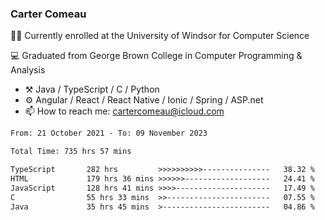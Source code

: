 ### Carter Comeau

🙋‍♂️ Currently enrolled at the University of Windsor for Computer Science

💻 Graduated from George Brown College in Computer Programming & Analysis

- ⚒️ Java / TypeScript / C / Python
- ⚙️ Angular / React / React Native / Ionic / Spring / ASP.net
- 📫 How to reach me: cartercomeau@icloud.com

<!--START_SECTION:waka-->

```txt
From: 21 October 2021 - To: 09 November 2023

Total Time: 735 hrs 57 mins

TypeScript       282 hrs         >>>>>>>>>>---------------   38.32 %
HTML             179 hrs 36 mins >>>>>>-------------------   24.41 %
JavaScript       128 hrs 41 mins >>>>---------------------   17.49 %
C                55 hrs 33 mins  >>-----------------------   07.55 %
Java             35 hrs 45 mins  >------------------------   04.86 %
```

<!--END_SECTION:waka-->

